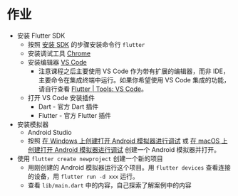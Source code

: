 # 作业

- 安装 Flutter SDK
    - 按照 [安装 SDK](./flutter-installation.md) 的步骤安装命令行 `flutter`
    - 安装调试工具 [Chrome](https://www.google.com/chrome/)
    - 安装编辑器 [VS Code](https://code.visualstudio.com)
        - 注意课程之后主要使用 VS Code 作为带有扩展的编辑器，而非 IDE，主要命令在集成终端中运行。如果你希望使用 VS Code 集成的功能，请自行查看 [Flutter | Tools: VS Code](https://docs.flutter.dev/development/tools/vs-code)。
    - 打开 VS Code 安装插件
        - Dart - 官方 Dart 插件
        - Flutter - 官方 Flutter 插件
- 安装模拟器
    - Android Studio
    - 按照 [在 Windows 上创建打开 Android 模拟器进行调试](./simulator-windows-android.md) 或 [在 macOS 上创建打开 Android 模拟器进行调试](./simulator-macos-android.md) 创建一个 Android 模拟器并打开。
- 使用 `flutter create newproject` 创建一个新的项目
    - 用刚创建的 Android 模拟器运行这个项目。用 `flutter devices` 查看连接的设备，用 `flutter run -d xxx` 运行。
    - 查看 `lib/main.dart` 中的内容，自己探索了解案例中的内容
